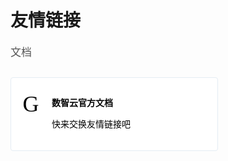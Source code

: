 # 友情链接

<style>
.text-gray {
	margin-top: 9px;
	margin-bottom: 9px;
	color: #555;
	font-size: 17px;
}
.row {
	display: flex;
	justify-content: space-between;
	flex-wrap: wrap;
}
.link-a {
	display: flex;
	position: relative;
	background: #fff;
	margin-bottom: 0px;
	padding: 15px;
	height: 86px;
	width:300px;
	cursor: pointer;
	border-radius: 4px;
	margin: 20px 0 0 0;
	border: 1px solid #e4ecf3;
	transition: all 0.3s ease;
	column-gap: 10px;
}
.left img {
	border-radius: 50%;
	padding: 7px 0;
	width:40px !important;
}

.link-a p {
    margin-bottom: 0px !important;
    margin-right: 15px !important;
}

.link-a:link,
.link-a:visited,
.link-a:hover,
.link-a:active {
	text-decoration: none !important;
	color: #000000 !important;
}
.title {
	font-weight:bold;
}
.text {
	overflow: hidden;
	text-overflow: ellipsis;
	display: -webkit-box;
	-webkit-line-clamp: 2;
	-webkit-box-orient: vertical;
}
</style>

<div class="text-gray">文档</div>
<div class="row">
	<a class="link-a" target="_blank" href="https://inte-cloud-doc-inte-cloud-dev.apps.k8s-test.intecloud.com.cn/doc">
		<div class="left">
			<img data-src="data:image/svg+xml,<svg xmlns=&quot;http://www.w3.org/2000/svg&quot; viewBox=&quot;0 0 100 100&quot;><text y=&quot;0.9em&quot; x=&quot;0.1em&quot; font-size=&quot;90&quot;>G</text></svg>" class="lozad img-circle" width="40" alt="等你来加➕" src="data:image/svg+xml,<svg xmlns=&quot;http://www.w3.org/2000/svg&quot; viewBox=&quot;0 0 100 100&quot;><text y=&quot;0.9em&quot; x=&quot;0.1em&quot; font-size=&quot;90&quot;>G</text></svg>" data-loaded="true">
		</div>
		<div class="right">
			<p class="title">数智云官方文档</p>
			<p class="text">快来交换友情链接吧</p>
		</div>
	</a>
</div>
